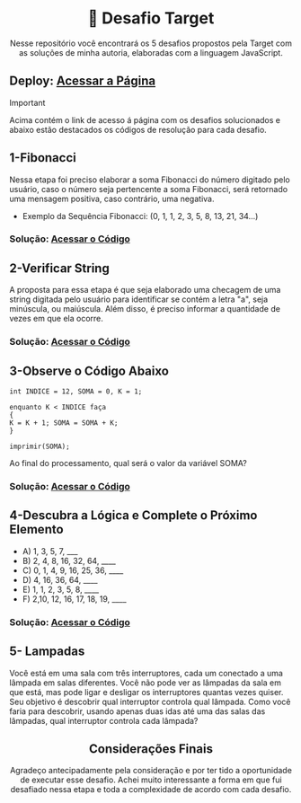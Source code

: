 <h1 align="center">🔴 Desafio Target</h1>

<p align="center">Nesse repositório você encontrará os 5 desafios propostos pela Target com as soluções de minha autoria, elaboradas com a linguagem JavaScript.</b></p>

## Deploy: [Acessar a Página](http://google.com.br)

> [!IMPORTANT]
> Acima contém o link de acesso á página com os desafios solucionados e abaixo estão destacados os códigos de resolução para cada desafio.

## 1-Fibonacci


<p>Nessa etapa foi preciso elaborar a soma Fibonacci do número digitado pelo usuário, caso o número seja pertencente a soma Fibonacci, será retornado uma mensagem positiva, caso contrário, uma negativa.</p>

- Exemplo da Sequência Fibonacci: (0, 1, 1, 2, 3, 5, 8, 13, 21, 34...)</p>

### Solução: [Acessar o Código](http://google.com.br)

## 2-Verificar String</h2>

<p>A proposta para essa etapa é que seja elaborado uma checagem de uma string digitada pelo usuário para identificar se contém a letra "a", seja minúscula, ou maiúscula. Além disso, é preciso informar a quantidade de vezes em que ela ocorre.</p>

### Solução: [Acessar o Código](http://google.com.br)

## 3-Observe o Código Abaixo

```
int INDICE = 12, SOMA = 0, K = 1; 

enquanto K < INDICE faça 
{ 
K = K + 1; SOMA = SOMA + K; 
} 

imprimir(SOMA);

```

<p>Ao final do processamento, qual será o valor da variável SOMA?</p>

### Solução: [Acessar o Código](http://google.com.br)

## 4-Descubra a Lógica e Complete o Próximo Elemento


- A) 1, 3, 5, 7, ___
- B) 2, 4, 8, 16, 32, 64, ____
- C) 0, 1, 4, 9, 16, 25, 36, ____
- D) 4, 16, 36, 64, ____
- E) 1, 1, 2, 3, 5, 8, ____
- F) 2,10, 12, 16, 17, 18, 19, ____

### Solução: [Acessar o Código](http://google.com.br)

## 5- Lampadas

<p>Você está em uma sala com três interruptores, cada um conectado a uma lâmpada em salas diferentes. Você não pode ver as lâmpadas da sala em que está, mas pode ligar e desligar os interruptores quantas vezes quiser. Seu objetivo é descobrir qual interruptor controla qual lâmpada. Como você faria para descobrir, usando apenas duas idas até uma das salas das lâmpadas, qual interruptor controla cada lâmpada?  </p>

<h2 align="center">Considerações Finais</h2>

<p align="center">Agradeço antecipadamente pela consideração e por ter tido a oportunidade de executar esse desafio. Achei muito interessante a forma em que fui desafiado nessa etapa e toda a complexidade de acordo com cada desafio.</p>


